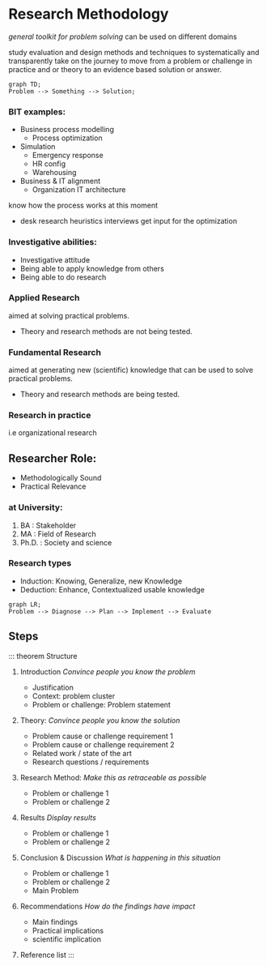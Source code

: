 # Research Methodology

*general toolkit for problem solving*
can be used on different domains

study evaluation and design methods and techniques to systematically and transparently
take on the journey to move from a problem or challenge in practice and or theory to an evidence based
solution or answer.

```mermaid
graph TD;
Problem --> Something --> Solution;
```

### BIT examples:
+ Business process modelling
	+ Process optimization
+ Simulation
	+ Emergency response
	+ HR config
	+ Warehousing
+ Business & IT alignment
	+ Organization IT architecture


know how the process works at this moment
+ desk research
heuristics interviews
get input for the optimization


### Investigative abilities:
+ Investigative attitude
+ Being able to apply knowledge from others
+ Being able to do research


### Applied Research
aimed at solving practical problems.
+ Theory and research methods are not being tested.

### Fundamental Research
aimed at generating new (scientific) knowledge
that can be used to solve practical problems.
+ Theory and research methods are being tested.

### Research in practice
i.e organizational research

## Researcher Role:
+ Methodologically Sound
+ Practical Relevance

### at University:
1. BA : Stakeholder
2. MA : Field of Research
3. Ph.D. : Society and science

### Research types
+ Induction: Knowing, Generalize, new Knowledge
+ Deduction: Enhance, Contextualized usable knowledge

```mermaid
graph LR;
Problem --> Diagnose --> Plan --> Implement --> Evaluate
```

## Steps
::: theorem Structure
1. Introduction
*Convince people you know the problem*
	+ Justification
	+ Context: problem cluster
	+ Problem or challenge: Problem statement

2. Theory:
*Convince people you know the solution*
	+ Problem cause or challenge requirement 1
	+ Problem cause or challenge requirement 2
	+ Related work / state of the art
	+ Research questions / requirements

3. Research Method:
*Make this as retraceable as possible*
	+ Problem or challenge 1
	+ Problem or challenge 2

4. Results
*Display results*
	+ Problem or challenge 1
	+ Problem or challenge 2

5. Conclusion & Discussion
*What is happening in this situation*
	+ Problem or challenge 1
	+ Problem or challenge 2
	+ Main Problem

6. Recommendations
*How do the findings have impact*
	+ Main findings
	+ Practical implications
	+ scientific implication

7. Reference list
:::
